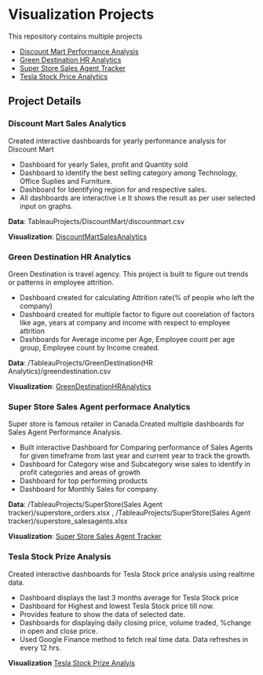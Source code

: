 # Visualization Projects
This repository contains multiple projects
* [Discount Mart Performance Analysis](https://public.tableau.com/app/profile/deepika1921/viz/DiscountMartSalesAnanlytics/Dashboard1)
* [Green Destination HR Analytics](https://public.tableau.com/app/profile/deepika1921/viz/GreenDestinationHRAnalytics_16062587847710/Dashboard1)
* [Super Store Sales Agent Tracker](https://public.tableau.com/app/profile/deepika1921/viz/SuperstoreSalesAgentAnalytics_16067778372050/SuperstoreSalesAgentAnalytics)
* [Tesla Stock Price Analytics]()


## Project Details

### Discount Mart Sales Analytics

Created interactive dashboards for yearly performance analysis for Discount Mart
* Dashboard for yearly Sales, profit and Quantity sold
* Dashboard to identify the best selling category among Technology, Office Suplies and Furniture.
* Dashboard for Identifying region for and respective sales.
* All dashboards are interactive i.e It shows the result as per user selected input on graphs.

 **Data**: TableauProjects/DiscountMart/discountmart.csv

 **Visualization**: [DiscountMartSalesAnalytics](https://public.tableau.com/app/profile/deepika1921/viz/DiscountMartSalesAnanlytics/Dashboard1)

### Green Destination HR Analytics

Green Destination is travel agency. This project is built to figure out trends or patterns in employee attrition. 

* Dashboard created for calculating Attrition rate(% of people who left the company)
* Dashboard created for multiple factor to figure out coorelation of factors like age, years at company and income with respect to employee attrition
* Dashboards for Average income per Age, Employee count per age group, Employee count by Income created.

**Data**: /TableauProjects/GreenDestination(HR Analytics)/greendestination.csv

**Visualization**: [GreenDestinationHRAnalytics](https://public.tableau.com/app/profile/deepika1921/viz/GreenDestinationHRAnalytics_16062587847710/Dashboard1)

### Super Store Sales Agent performace Analytics

Super store is famous retailer in Canada.Created multiple dashboards for Sales Agent Performance Analysis.
* Built interactive Dashboard for Comparing performance of Sales Agents for given timeframe from last year and current year to track the growth.
* Dashboard for Category wise and Subcategory wise sales to identify in profit categories and areas of growth
* Dashboard for top performing products
* Dashboard for Monthly Sales for company.

**Data**: /TableauProjects/SuperStore(Sales Agent tracker)/superstore_orders.xlsx , /TableauProjects/SuperStore(Sales Agent tracker)/superstore_salesagents.xlsx

**Visualization**: [Super Store Sales Agent Tracker](https://public.tableau.com/app/profile/deepika1921/viz/SuperstoreSalesAgentAnalytics_16067778372050/SuperstoreSalesAgentAnalytics)
        

### Tesla Stock Prize Analysis

Created interactive dashboards for Tesla Stock price analysis using realtime data.

* Dashboard displays the last 3 months average for Tesla Stock price
* Dashboard for Highest and lowest Tesla Stock price till now.
* Provides feature to show the data of selected date.
* Dashboards for displaying daily closing price, volume traded, %change in open and close price.
* Used Google Finance method to fetch real time data. Data refreshes in every 12 hrs.

**Visualization** [Tesla Stock Prize Analyis](https://public.tableau.com/app/profile/deepika1921/viz/TeslaPriceStock/TeslaStockPrice)













